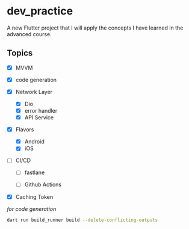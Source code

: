 # dev_practice

A new Flutter project that I will apply the concepts I have learned in the advanced course.

## Topics
- [x] MVVM

- [x] code generation

- [x] Network Layer
    - [x] Dio
    - [x] error handler
    - [x] API Service

- [x] Flavors
    - [x] Android
    - [x] iOS

- [ ] CI/CD
    - [ ] fastlane
    - [ ] Github Actions


- [x] Caching Token    

*for code generation*
```bash
dart run build_runner build --delete-conflicting-outputs
```
